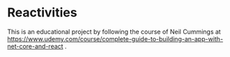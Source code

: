 # Reactivities

This is an educational project by following the course of Neil Cummings at https://www.udemy.com/course/complete-guide-to-building-an-app-with-net-core-and-react .
